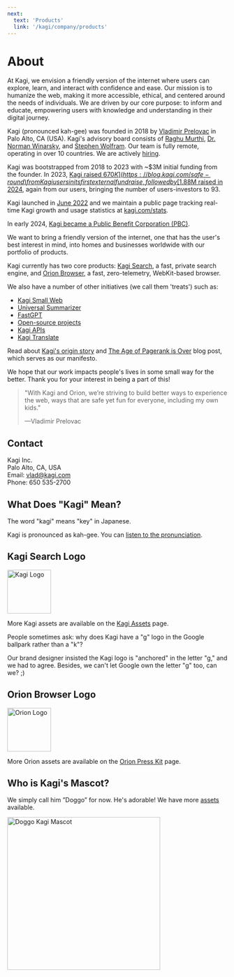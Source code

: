 ```yaml
---
next:
  text: 'Products'
  link: '/kagi/company/products'
---
```


# About

At Kagi, we envision a friendly version of the internet where users can explore, learn, and interact with confidence and ease. Our mission is to humanize the web, making it more accessible, ethical, and centered around the needs of individuals. We are driven by our core purpose: to inform and educate, empowering users with knowledge and understanding in their digital journey.

Kagi (pronounced kah-gee) was founded in 2018 by [Vladimir Prelovac](https://vladimir.prelovac.com/) in Palo Alto, CA (USA). Kagi's advisory board consists of [Raghu Murthi](https://www.linkedin.com/in/raghumurthi), [Dr. Norman Winarsky](https://en.wikipedia.org/wiki/Norman_Winarsky), and [Stephen Wolfram](https://en.wikipedia.org/wiki/Stephen_Wolfram). Our team is fully remote, operating in over 10 countries. We are actively [hiring](https://help.kagi.com/kagi/company/hiring-kagi.html).

Kagi was bootstrapped from 2018 to 2023 with ~$3M initial funding from the founder. In 2023, [Kagi raised $670K](https://blog.kagi.com/safe-round) from Kagi users in its first external fundraise, followed by [$1.88M raised in 2024](https://blog.kagi.com/what-is-next-for-kagi#3), again from our users, bringing the number of users-investors to 93.

Kagi launched in [June 2022](https://blog.kagi.com/kagi-orion-public-beta) and we maintain a public page tracking real-time Kagi growth and usage statistics at [kagi.com/stats](https://kagi.com/stats).

In early 2024, [Kagi became a Public Benefit Corporation (PBC)](https://blog.kagi.com/what-is-next-for-kagi#4). 

We want to bring a friendly version of the internet, one that has the user's best interest in mind, into homes and businesses worldwide with our portfolio of products.

Kagi currently has two core products: [Kagi Search](https://kagi.com), a fast, private search engine, and [Orion Browser](https://browser.kagi.com/), a fast, zero-telemetry, WebKit-based browser. 

We also have a number of other initiatives (we call them 'treats') such as:
- [Kagi Small Web](https://blog.kagi.com/small-web)
- [Universal Summarizer](https://kagi.com/summarizer)
- [FastGPT](https://kagi.com/fastgpt)
- [Open-source projects](https://github.com/kagisearch)
- [Kagi APIs](https://help.kagi.com/kagi/api/overview.html)
- [Kagi Translate](https://blog.kagi.com/kagi-translate)

Read about [Kagi's origin story](https://dkb.io/post/DEPR_kagi-interview) and [The Age of Pagerank is Over](https://blog.kagi.com/age-pagerank-over) blog post, which serves as our manifesto.

We hope that our work impacts people's lives in some small way for the better. Thank you for your interest in being a part of this!

> "With Kagi and Orion, we’re striving to build better ways to experience the web, ways that are safe yet fun for everyone, including my own kids."
>
> —Vladimir Prelovac

## Contact

Kagi Inc.\
Palo Alto, CA, USA\
Email: vlad@kagi.com\
Phone: 650 535-2700

## What Does "Kagi" Mean?

The word "kagi" means "key" in Japanese.

Kagi is pronounced as kah-gee. You can [listen to the pronunciation](https://www.youtube.com/watch?v=ig4VTr0rt4Q).

## Kagi Search Logo

<img src="./media/kagi-logo.png" width="100" alt="Kagi Logo">

More Kagi assets are available on the [Kagi Assets](https://kagi.com/assets) page.

People sometimes ask: why does Kagi have a "g" logo in the Google ballpark rather than a "k"?

Our brand designer insisted the Kagi logo is "anchored" in the letter "g," and we had to agree. Besides, we can't let Google own the letter "g" too, can we? ;)

## Orion Browser Logo

<img src="./media/orion-logo.png" width="100" alt="Orion Logo">

More Orion assets are available on the [Orion Press Kit](https://browser.kagi.com/press-kit/) page.


## Who is Kagi's Mascot?

We simply call him ”Doggo” for now. He's adorable! We have more [assets](https://kagi.com/assets) available.

<img src="./media/doggo_1.png" width="350" alt="Doggo Kagi Mascot">
